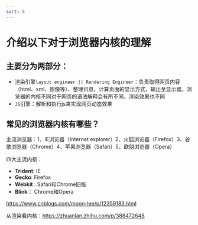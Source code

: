 ```yaml
---
sort: 8
---
```

# 介绍以下对于浏览器内核的理解

## 主要分为两部分：

* 渲染引擎`layout engineer || Rendering Engineer`：负责取得网页内容（html、xml、图像等）、整理讯息，计算页面的显示方式，输出至显示器。浏览器的内核不同对于网页的语法解释会有所不同，渲染效果也不同
* `JS`引擎：解析和执行js来实现网页动态效果

## 常见的浏览器内核有哪些？

主流浏览器：1、IE浏览器（Internet explorer）2、火狐浏览器（Firefox）3、谷歌浏览器（Chrome）4、苹果浏览器（Safari）5、欧朋浏览器（Opera）

四大主流内核：

* **Trident**: IE
* **Gecko**: Firefox
* **Webkit** : Safari和Chrome旧版
* **Blink**： Chrome和Opera

https://www.cnblogs.com/moon-lee/p/12359183.html

从渲染看内核：https://zhuanlan.zhihu.com/p/388472648
